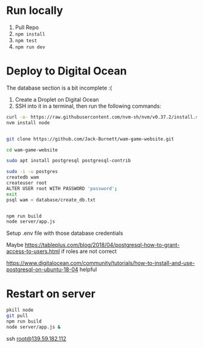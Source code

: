 # Run locally

1. Pull Repo
2. ```npm install```
3. ```npm test```
3. ```npm run dev```

# Deploy to Digital Ocean

The database section is a bit incomplete :(

1. Create a Droplet on Digital Ocean
2. SSH into it in a terminal, then run the following commands:

```bash
curl -o- https://raw.githubusercontent.com/nvm-sh/nvm/v0.37.2/install.sh | bash
nvm install node


git clone https://github.com/Jack-Burnett/wam-game-website.git

cd wam-game-website

sudo apt install postgresql postgresql-contrib

sudo -i -u postgres
createdb wam
createuser root
ALTER USER root WITH PASSWORD 'password';
exit
psql wam < database/create_db.txt


npm run build
node server/app.js
```

Setup .env file with those database credentials

Maybe https://tableplus.com/blog/2018/04/postgresql-how-to-grant-access-to-users.html if roles are not correct

https://www.digitalocean.com/community/tutorials/how-to-install-and-use-postgresql-on-ubuntu-18-04 helpful


# Restart on server

```bash
pkill node
git pull
npm run build
node server/app.js &
```

ssh root@139.59.182.112